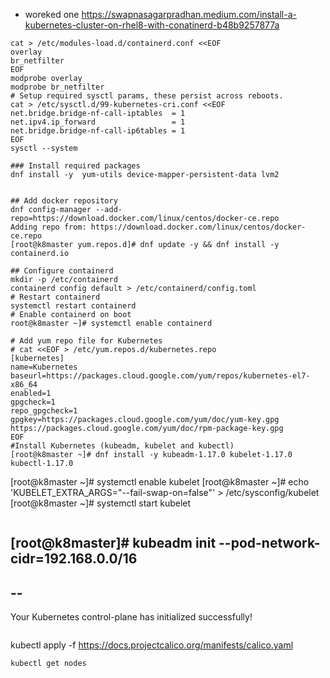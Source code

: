 * woreked one https://swapnasagarpradhan.medium.com/install-a-kubernetes-cluster-on-rhel8-with-conatinerd-b48b9257877a


```
cat > /etc/modules-load.d/containerd.conf <<EOF
overlay
br_netfilter
EOF
modprobe overlay
modprobe br_netfilter
# Setup required sysctl params, these persist across reboots.
cat > /etc/sysctl.d/99-kubernetes-cri.conf <<EOF
net.bridge.bridge-nf-call-iptables  = 1
net.ipv4.ip_forward                 = 1
net.bridge.bridge-nf-call-ip6tables = 1
EOF
sysctl --system

```

```
### Install required packages
dnf install -y  yum-utils device-mapper-persistent-data lvm2


## Add docker repository
dnf config-manager --add-repo=https://download.docker.com/linux/centos/docker-ce.repo
Adding repo from: https://download.docker.com/linux/centos/docker-ce.repo
[root@k8master yum.repos.d]# dnf update -y && dnf install -y containerd.io

## Configure containerd
mkdir -p /etc/containerd
containerd config default > /etc/containerd/config.toml
# Restart containerd 
systemctl restart containerd
# Enable containerd on boot 
root@k8master ~]# systemctl enable containerd
```

```
# Add yum repo file for Kubernetes  
# cat <<EOF > /etc/yum.repos.d/kubernetes.repo
[kubernetes]
name=Kubernetes
baseurl=https://packages.cloud.google.com/yum/repos/kubernetes-el7-x86_64
enabled=1
gpgcheck=1
repo_gpgcheck=1
gpgkey=https://packages.cloud.google.com/yum/doc/yum-key.gpg https://packages.cloud.google.com/yum/doc/rpm-package-key.gpg
EOF
#Install Kubernetes (kubeadm, kubelet and kubectl) 
[root@k8master ~]# dnf install -y kubeadm-1.17.0 kubelet-1.17.0 kubectl-1.17.0
```

[root@k8master ~]# systemctl enable kubelet
[root@k8master ~]# echo 'KUBELET_EXTRA_ARGS="--fail-swap-on=false"' > /etc/sysconfig/kubelet
[root@k8master ~]# systemctl start kubelet

```
```
[root@k8master]# kubeadm init --pod-network-cidr=192.168.0.0/16
--
--
--
Your Kubernetes control-plane has initialized successfully!
```

```
kubectl apply -f https://docs.projectcalico.org/manifests/calico.yaml

```
kubectl get nodes 
```
